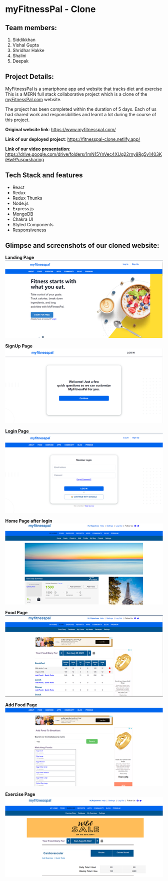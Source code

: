 # myFitnessPal - Clone

## Team members:
1. Siddikkhan
2. Vishal Gupta
3. Shridhar Hakke
4. Shalini
5. Deepak

## Project Details:
MyFitnessPal is a smartphone app and website that tracks diet and exercise  This is a MERN full stack collaborative project which is a clone of the [myFitnessPal.com](https://www.myfitnesspal.com/) website.

The project has been completed within the duration of 5 days. Each of us had shared work and responsibilities and learnt a lot during the course of this project.

**Original website link**: https://www.myfitnesspal.com/

**Link of our deployed project**: https://fitnesspal-clone.netlify.app/

**Link of our video presentation**: https://drive.google.com/drive/folders/1mN15YnVec4XUg22rny8Rg5y1403KiHw9?usp=sharing

## Tech Stack and features
- React
- Redux
- Redux Thunks
- Node.js
- Express.js
- MongoDB
- Chakra UI
- Styled Components
- Responsiveness


## Glimpse and screenshots of our cloned website:
**Landing Page**
![App Screenshot](https://github.com/siddikgitt/accidental-marble-9532/blob/main/screenshots/landingPage.png)

**SignUp Page**
![App Screenshot](https://github.com/siddikgitt/accidental-marble-9532/blob/main/screenshots/signup.png)

**Login Page**
![App Screenshot](https://github.com/siddikgitt/accidental-marble-9532/blob/main/screenshots/login.png)

**Home Page after login**
![App Screenshot](https://github.com/siddikgitt/accidental-marble-9532/blob/main/screenshots/homeAfterLogin.png)


**Food Page**
![App Screenshot](https://github.com/siddikgitt/accidental-marble-9532/blob/main/screenshots/food.png)

**Add Food Page**
![App Screenshot](https://github.com/siddikgitt/accidental-marble-9532/blob/main/screenshots/addFood.png)

**Exercise Page**
![App Screenshot](https://github.com/siddikgitt/accidental-marble-9532/blob/main/screenshots/exercise.png)



